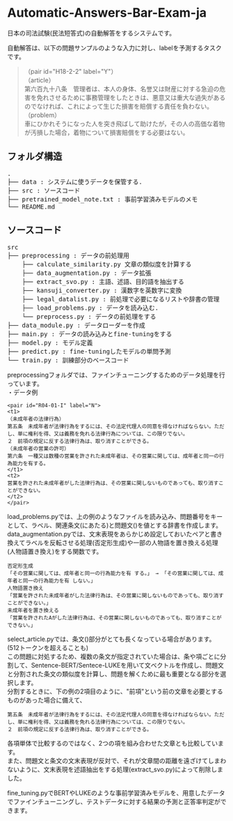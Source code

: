 # Automatic-Answers-Bar-Exam-ja
日本の司法試験(民法短答式)の自動解答をするシステムです。  

自動解答は、以下の問題サンプルのような入力に対し、labelを予測するタスクです。

>（pair id="H18-2-2" label="Y"）  
>（article）  
> 第六百九十八条　管理者は、本人の身体、名誉又は財産に対する急迫の危害を免れさせるために事務管理をしたときは、悪意又は重大な過失があるのでなければ、これによって生じた損害を賠償する責任を負わない。  
>（problem）  
> 車にひかれそうになった人を突き飛ばして助けたが，その人の高価な着物が汚損した場合，着物について損害賠償をする必要はない。  

## フォルダ構造
<pre>
.
├── data : システムに使うデータを保管する.
├── src : ソースコード
├── pretrained_model_note.txt : 事前学習済みモデルのメモ
└── README.md
</pre>

## ソースコード
<pre>
src
├── preprocessing : データの前処理用
    ├── calculate_similarity.py 文章の類似度を計算する
    ├── data_augmentation.py : データ拡張
    ├── extract_svo.py : 主語、述語、目的語を抽出する
    ├── kansuji_converter.py : 漢数字を英数字に変換
    ├── legal_datalist.py : 前処理で必要になるリストや辞書の管理
    ├── load_problems.py : データを読み込む.
    └── preprocess.py : データの前処理をする
├── data_module.py : データローダーを作成
├── main.py : データの読み込みとfine-tuningをする
├── model.py : モデル定義
├── predict.py : fine-tuningしたモデルの単問予測
└── train.py : 訓練部分のベースコード
</pre>

preprocessingフォルダでは、ファインチューニングするためのデータ処理を行っています。  
・データ例
```
<pair id="R04-01-I" label="N">
<t1>
（未成年者の法律行為）
第五条　未成年者が法律行為をするには、その法定代理人の同意を得なければならない。ただし、単に権利を得、又は義務を免れる法律行為については、この限りでない。
２　前項の規定に反する法律行為は、取り消すことができる。
（未成年者の営業の許可）
第六条　一種又は数種の営業を許された未成年者は、その営業に関しては、成年者と同一の行為能力を有する。
</t1>
<t2>
営業を許された未成年者がした法律行為は、その営業に関しないものであっても、取り消すことができない。
</t2>
</pair>
```  

load_problems.pyでは、上の例のようなファイルを読み込み、問題番号をキーとして、ラベル、関連条文(<t1>にあたる)と問題文(<t2>)を値とする辞書を作成します。　　
data_augmentation.pyでは、文末表現をあらかじめ設定しておいたペアと書き換えてラベルを反転させる処理(否定形生成)や一部の人物語を置き換える処理(人物語置き換え)をする関数です。  
```
否定形生成
「その営業に関しては、成年者と同一の行為能力を有 する。」 → 「その営業に関しては、成年者と同一の行為能力を有 しない。」
人物語置き換え
「営業を許された未成年者がした法律行為は、その営業に関しないものであっても、取り消すことができない。」　　
未成年者を置き換える
「営業を許されたAがした法律行為は、その営業に関しないものであっても、取り消すことができない。」
```  

select_article.pyでは、条文(<t1>)部分がとても長くなっている場合があります。(512トークンを超えることも)  
この問題に対処するため、複数の条文が指定されていた場合は、条や項ごとに分割して、Sentence-BERT/Sentece-LUKEを用いて文ベクトルを作成し、問題文と分割された条文の類似度を計算し、問題を解くために最も重要となる部分を選択します。  
分割するときに、下の例の2項目のように、"前項"という前の文章を必要とするものがあった場合に備えて、  

```
第五条　未成年者が法律行為をするには、その法定代理人の同意を得なければならない。ただし、単に権利を得、又は義務を免れる法律行為については、この限りでない。
２　前項の規定に反する法律行為は、取り消すことができる。
```  

各項単体で比較するのではなく、2つの項を組み合わせた文章とも比較しています。  
また、問題文と条文の文末表現が反対で、それが文章間の距離を遠ざけてしまわないように、文末表現を述語抽出をする処理(extract_svo.py)によって削除しました。

fine_tuning.pyでBERTやLUKEのような事前学習済みモデルを、用意したデータでファインチューニングし、テストデータに対する結果の予測と正答率判定ができます。
